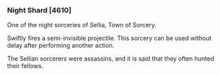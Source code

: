 ### Night Shard [4610]

One of the night sorceries of Sellia, Town of Sorcery.

Swiftly fires a semi-invisible projectile. This sorcery can be used without delay after performing another action.

The Sellian sorcerers were assassins, and it is said that they often hunted their fellows.